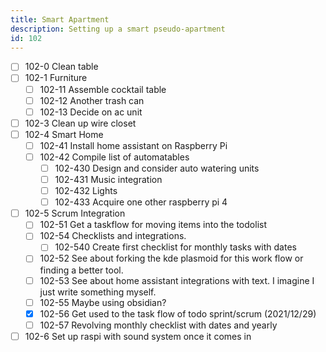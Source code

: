 ```yaml
---
title: Smart Apartment
description: Setting up a smart pseudo-apartment
id: 102
---
```



- [ ] 102-0 Clean table
- [ ] 102-1 Furniture
  - [ ] 102-11 Assemble cocktail table
  - [ ] 102-12 Another trash can
  - [ ] 102-13 Decide on ac unit
- [ ] 102-3 Clean up wire closet
- [ ] 102-4 Smart Home
  - [ ] 102-41 Install home assistant on Raspberry Pi
  - [ ] 102-42 Compile list of automatables
    - [ ] 102-430 Design and consider auto watering units
    - [ ] 102-431 Music integration
    - [ ] 102-432 Lights
    - [ ] 102-433 Acquire one other raspberry pi 4
- [ ] 102-5 Scrum Integration
  - [ ] 102-51 Get a taskflow for moving items into the todolist
  - [ ] 102-54 Checklists and integrations.
    - [ ] 102-540 Create first checklist for monthly tasks with dates
  - [ ] 102-52 See about forking the kde plasmoid for this work flow or finding
        a better tool.
  - [ ] 102-53 See about home assistant integrations with text. I imagine I
        just write something myself.
  - [ ] 102-55 Maybe using obsidian?
  - [x] 102-56 Get used to the task flow of todo sprint/scrum (2021/12/29)
  - [ ] 102-57 Revolving monthly checklist with dates and yearly
- [ ] 102-6 Set up raspi with sound system once it comes in